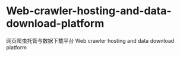 # Web-crawler-hosting-and-data-download-platform
网页爬虫托管与数据下载平台 Web crawler hosting and data download platform
